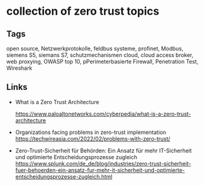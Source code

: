 # collection of zero trust topics


## Tags 

open source, Netzwerkprotokolle, feldbus systeme, profinet, Modbus, siemens S5, siemans S7, schutzmechanismen cloud, cloud access broker, web proxying, OWASP top 10, pPerimeterbasierte Firewall, Penetration Test, Wireshark   


## Links 

- What is a Zero Trust Architecture
  
  https://www.paloaltonetworks.com/cyberpedia/what-is-a-zero-trust-architecture



- Organizations facing problems in zero-trust implementation
    https://techwireasia.com/2022/02/problems-with-zero-trust/

- Zero-Trust-Sicherheit für Behörden: Ein Ansatz für mehr IT-Sicherheit und optimierte Entscheidungsprozesse zugleich 
    https://www.splunk.com/de_de/blog/industries/zero-trust-sicherheit-fuer-behoerden-ein-ansatz-fur-mehr-it-sicherheit-und-optimierte-entscheidungsprozesse-zugleich.html

